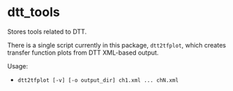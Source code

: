 # dtt_tools

Stores tools related to DTT.

There is a single script currently in this package, `dtt2tfplot`, which creates transfer function plots from DTT XML-based output.

Usage:

  * `dtt2tfplot [-v] [-o output_dir] ch1.xml ... chN.xml`
